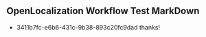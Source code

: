 ## OpenLocalization Workflow Test MarkDown
* 3411b7fc-e6b6-431c-9b38-893c20fc9dad thanks!

<!--HONumber=Aug16_HO5-->


